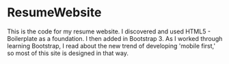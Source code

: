 # ResumeWebsite

This is the code for my resume website. I discovered and used HTML5 - Boilerplate as a foundation. I then added in Bootstrap 3. As I worked through learning Bootstrap, I read about the new trend of developing 'mobile first,' so most of this site is designed in that way. 

